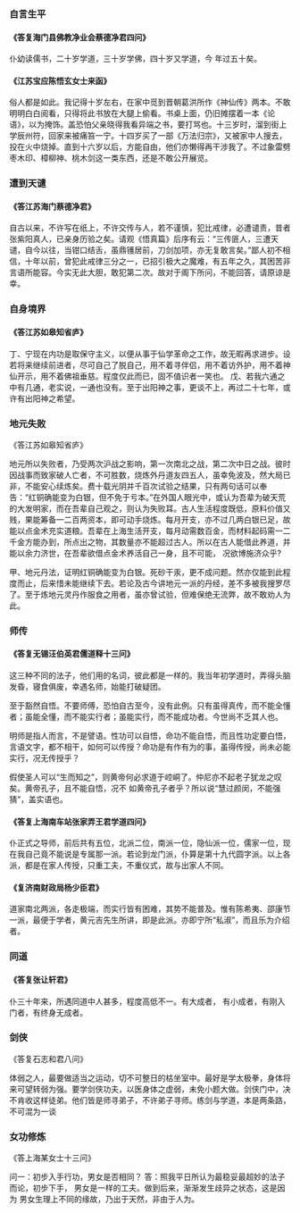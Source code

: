 ### 自言生平

#### 《答复海门县佛教净业会蔡德净君四问》

仆幼读儒书，二十岁学道，三十岁学佛，四十岁又学道，今
年过五十矣。

#### 《江苏宝应陈悟玄女士来函》

俗人都是如此。我记得十岁左右，在家中觅到晋朝葛洪所作《神仙传》两本。不敢明明白白阅看，只得将此书放在大腿上偷看。书桌上面，仍旧摊摆着一本《论语》，以为掩饰。盖恐怕父亲晓得我看异端之书，要打骂也。十三岁时，溜到街上学辰州符，回家来被痛笞一宁。十四岁买了一部《万法归宗》，又被家中人搜去，投在火中烧掉。直到十六岁以后，方能自由，他们亦懒得再干涉我了。不过象雷劈枣木印、樟柳神、桃木剑这一类东西，还是不敢公开展览。



### 遭到天谴

#### 《答江苏海门蔡德净君》

自古以来，不许写在纸上，不许交传与人，若不谨慎，犯比戒律，必遭谴责，昔者张紫阳真人，已亲身历验之矣。请观《悟真篇》后序有云：“三传匪人，三遭天谴，自今以往，当钳口结舌，虽鼎镬居前，刀剑加项，亦无复敢言矣。”鄙人初不相信，十年以前，曾犯此戒律三分之一，已招引极大之魔难，有五年之久，其困苦非言语所能容。今实无此大胆，敢犯第二次。故对于阁下所问，不能回答，请原谅是幸。



### 自身境界

#### 《答江苏如皋知省庐》

丁、宁现在内功是取保守主义，以便从事于仙学革命之工作，故无暇再求进步。设若将来继续前进者，尽可自己了脱自己，用不着寻伴侣，用不着访外护，用不着神仙开示，用不着佛祖垂慈。程度仅此而已，固不值识者一笑也。
戊、若我六通之中有几通，老实说，一通也没有。至于出阳神之事，更谈不上，再过二十七年，或许有出阳神之希望。



### 地元失败

《答江苏如皋知省庐》

地元所以失败者，乃受两次沪战之影响，第一次南北之战，第二次中日之战。彼时因战事而致家破人亡者，不可胜数，烧炼外丹道友四五人，虽幸免波及，然大局已非，不能安心续炼矣。费十载光阴并千百次试验之结果，只有两句话可以奉告：“红铜确能变为白银，但不免于亏本。”在外国人眼光中，或认为吾辈为破天荒的大发明家，而在吾辈自己观之，则认为失败耳。古人生活程度既低，原料价值又贱，果能筹备一二百两资本，即可动手烧炼。每月开支，亦不过几两白银已足，故能以点金术充实道粮。吾辈在上海生活开支，每月动需数百金，而材料起码需一二千金方能办到，所点出之物，其数量亦不能超过古人。所以在古人能借此养道，并能以余力济世，在吾辈欲借点金术养活自己一身，且不可能， 况欲博施济众乎?

甲、地元丹法，证明红铜确能变为白银。死砂干汞，更不成问题。然亦仅能到此程度而止，后来惜未能继续下去。若论及古今讲地元一派的丹经，差不多被我搜罗尽了。至于炼地元灵丹作服食之用者，虽亦曾试验，但难保绝无流弊，故不敢劝人为此。



### 师传

#### 《答复无锡汪伯英君儒道释十三问》

这三种不同的法子，他们用的名词，彼此都是一样的。我当年初学道时，弄得头脑发昏，寝食俱废，幸遇名师，始能打破疑团。

至于豁然自悟。不要师傅，恐怕自古至今，没有此例。只有虽得真传，而不能全懂者；虽能全懂，而不能实行者；虽能实行，而不能成功者。今世尚不乏其人也。

明师是指人而言，不是譬语。性功可以自悟，命功不能自悟，而且性功定要白悟，言语文字，都不相干，如何可以传授？命功是有作有为的事，虽得传授，尚未必能实行，况无传授乎？

假使圣人可以“生而知之”，则黄帝何必求道于崆峒了。仲尼亦不起老子犹龙之叹矣。黄帝孔子，且不能自悟，况不
如黄帝孔子者乎？所以说“慧过颜闵，不能强猜”，盖实语也。

#### 《答复上海南车站张家弄王君学道四问》

仆正式之导师，前后共有五位，北派二位，南派一位，隐仙派一位，儒家一位，现在我自己竟不能说是专属那一派。若论到龙门派，仆算是第十九代圆字派。以上各派，都是在家人传授，只重工夫，不重仪式，故与出家人不同。

#### 《复济南财政局杨少臣君》

道家南北两派，各走极端，而实行皆有困难，其势不能普及。惟有陈希夷、邵康节一派，最便于学者，黄元吉先生所讲，即是此派。亦即宁所“私淑”，而且乐为介绍者。



### 同道

#### 《答复张让轩君》

仆三十年来，所遇同道中人甚多，程度高低不一。有大成者，
有小成者，有刚入门者，有终身无成者。



### 剑侠

《答复石志和君八问》

体弱之人，最要做适当之运动，切不可整日的枯坐室中。最好是学太极拳，身体将来可望转弱为强。要学剑侠功夫，以医身体之虚弱，未免小题大做。剑侠门中，决不肯收这样徒弟。他们皆是师寻弟子，不许弟子寻师。练剑与学道，本是两条路，不可混为一谈



### 女功修炼

《答上海某女士十三问》

问一：初步入手行功，男女是否相同？ 答：照我平日所认为最稳妥最超妙的法子而论，初步下手， 男女是一样的工夫。做到后来，渐渐发生歧异之状态，这是因为 男女生理上不同的缘故，乃出于天然，非由于人为。    

